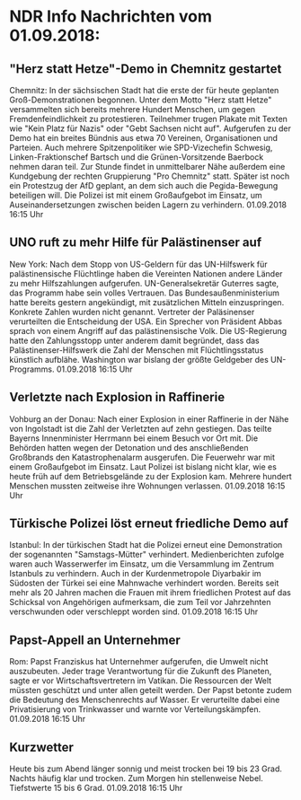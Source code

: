 # NDR Info Nachrichten vom 01.09.2018:


## "Herz statt Hetze"-Demo in Chemnitz gestartet
Chemnitz: In der sächsischen Stadt hat die erste der für heute geplanten Groß-Demonstrationen begonnen. Unter dem Motto "Herz statt Hetze" versammelten sich bereits mehrere Hundert Menschen, um gegen Fremdenfeindlichkeit zu protestieren. Teilnehmer trugen Plakate mit Texten wie "Kein Platz für Nazis" oder "Gebt Sachsen nicht auf". Aufgerufen zu der Demo hat ein breites Bündnis aus etwa 70 Vereinen, Organisationen und Parteien. Auch mehrere Spitzenpolitiker wie SPD-Vizechefin Schwesig, Linken-Fraktionschef Bartsch und die Grünen-Vorsitzende Baerbock nehmen daran teil. Zur Stunde findet in unmittelbarer Nähe außerdem eine Kundgebung der rechten Gruppierung "Pro Chemnitz" statt. Später ist noch ein Protestzug der AfD geplant, an dem sich auch die Pegida-Bewegung beteiligen will. Die Polizei ist mit einem Großaufgebot im Einsatz, um Auseinandersetzungen zwischen beiden Lagern zu verhindern. 01.09.2018 16:15 Uhr 

## UNO ruft zu mehr Hilfe für Palästinenser auf
New York:	Nach dem Stopp von US-Geldern für das UN-Hilfswerk für palästinensische Flüchtlinge haben die Vereinten Nationen andere Länder zu mehr Hilfszahlungen aufgerufen. UN-Generalsekretär Guterres sagte, das Programm habe sein volles Vertrauen. Das Bundesaußenministerium hatte bereits gestern angekündigt, mit zusätzlichen Mitteln einzuspringen. Konkrete Zahlen wurden nicht genannt. Vertreter der Paläsinenser verurteilten die Entscheidung der USA. Ein Sprecher von Präsident Abbas sprach von einem Angriff auf das palästinensische Volk. Die US-Regierung hatte den Zahlungsstopp unter anderem damit begründet, dass das Palästinenser-Hilfswerk die Zahl der Menschen mit Flüchtlingsstatus künstlich aufblähe. Washington war bislang der größte Geldgeber des UN-Programms. 01.09.2018 16:15 Uhr 

## Verletzte nach Explosion in Raffinerie
Vohburg an der Donau: Nach einer Explosion in einer Raffinerie in der Nähe von Ingolstadt ist die Zahl der Verletzten auf zehn gestiegen. Das teilte Bayerns Innenminister Herrmann bei einem Besuch vor Ort mit. Die Behörden hatten wegen der Detonation und des anschließenden Großbrands den Katastrophenalarm ausgerufen. Die Feuerwehr war mit einem Großaufgebot im Einsatz. Laut Polizei ist bislang nicht klar, wie es heute früh auf dem Betriebsgelände zu der Explosion kam. Mehrere hundert Menschen mussten zeitweise ihre Wohnungen verlassen. 01.09.2018 16:15 Uhr 

## Türkische Polizei löst erneut friedliche Demo auf
Istanbul: In der türkischen Stadt hat die Polizei erneut eine Demonstration der sogenannten "Samstags-Mütter" verhindert. Medienberichten zufolge waren auch Wasserwerfer im Einsatz, um die Versammlung im Zentrum Istanbuls zu verhindern. Auch in der Kurdenmetropole Diyarbakir im Südosten der Türkei sei eine Mahnwache verhindert worden. Bereits seit mehr als 20 Jahren machen die Frauen mit ihrem friedlichen Protest auf das Schicksal von Angehörigen aufmerksam, die zum Teil vor Jahrzehnten verschwunden oder verschleppt worden sind. 01.09.2018 16:15 Uhr 

## Papst-Appell an Unternehmer
Rom: Papst Franziskus hat Unternehmer aufgerufen, die Umwelt nicht auszubeuten. Jeder trage Verantwortung für die Zukunft des Planeten, sagte er vor Wirtschaftsvertretern im Vatikan. Die Ressourcen der Welt müssten geschützt und unter allen geteilt werden. Der Papst betonte zudem die Bedeutung des Menschenrechts auf Wasser. Er verurteilte dabei eine Privatisierung von Trinkwasser und warnte vor Verteilungskämpfen. 01.09.2018 16:15 Uhr 

## Kurzwetter
Heute bis zum Abend länger sonnig und meist trocken bei 19 bis 23 Grad. Nachts häufig klar und trocken. Zum Morgen hin stellenweise Nebel. Tiefstwerte 15 bis 6 Grad. 01.09.2018 16:15 Uhr 
